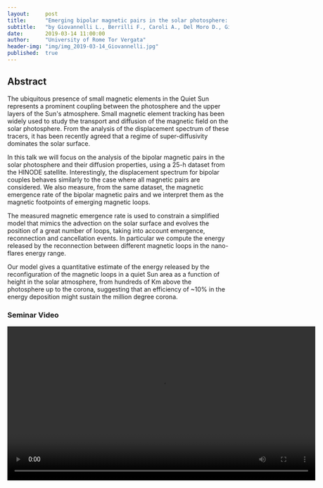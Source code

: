 ```yaml
---
layout:     post
title:      "Emerging bipolar magnetic pairs in the solar photosphere: diffusion properties and contribution to the coronal heating"
subtitle:   "by Giovannelli L., Berrilli F., Caroli A., Del Moro D., Giannattasio F."
date:       2019-03-14 11:00:00
author:     "University of Rome Tor Vergata"
header-img: "img/img_2019-03-14_Giovannelli.jpg"
published:  true
---
```


## Abstract
The ubiquitous presence of small magnetic elements in the Quiet Sun represents a prominent coupling between the photosphere and the upper layers of the Sun's atmosphere. Small magnetic element tracking has been widely used to study the transport and diffusion of the magnetic field on the solar photosphere. From the analysis of the displacement spectrum of these tracers, it has been recently agreed that a regime of super-diffusivity dominates the solar surface. 

In this talk we will focus on the analysis of the bipolar magnetic pairs in the solar photosphere and their diffusion properties, using a 25-h dataset from the HINODE satellite. Interestingly, the displacement spectrum for bipolar couples behaves similarly to the case where all magnetic pairs are considered. We also measure, from the same dataset, the magnetic emergence rate of the bipolar magnetic pairs and we interpret them as the magnetic footpoints of emerging magnetic loops. 

The measured magnetic emergence rate is used to constrain a simplified model that mimics the advection on the solar surface and evolves the position of a great number of loops, taking into account emergence, reconnection and cancellation events. In particular we compute the energy released by the reconnection between different magnetic loops in the nano-flares energy range. 

Our model gives a quantitative estimate of the energy released by the reconfiguration of the magnetic loops in a quiet Sun area as a function of height in the solar atmosphere, from hundreds of Km above the photosphere up to the corona, suggesting that an efficiency of ~10% in the energy deposition might sustain the million degree corona.


### Seminar Video

<div class="embed-responsive embed-responsive-16by9"> 
    <video width="700" controls>
        <source src="http://folk.uio.no/shahinj/espos/videos/2019-03-14-Giovannelli.mp4" type="video/mp4">
    </video>
</div> 
